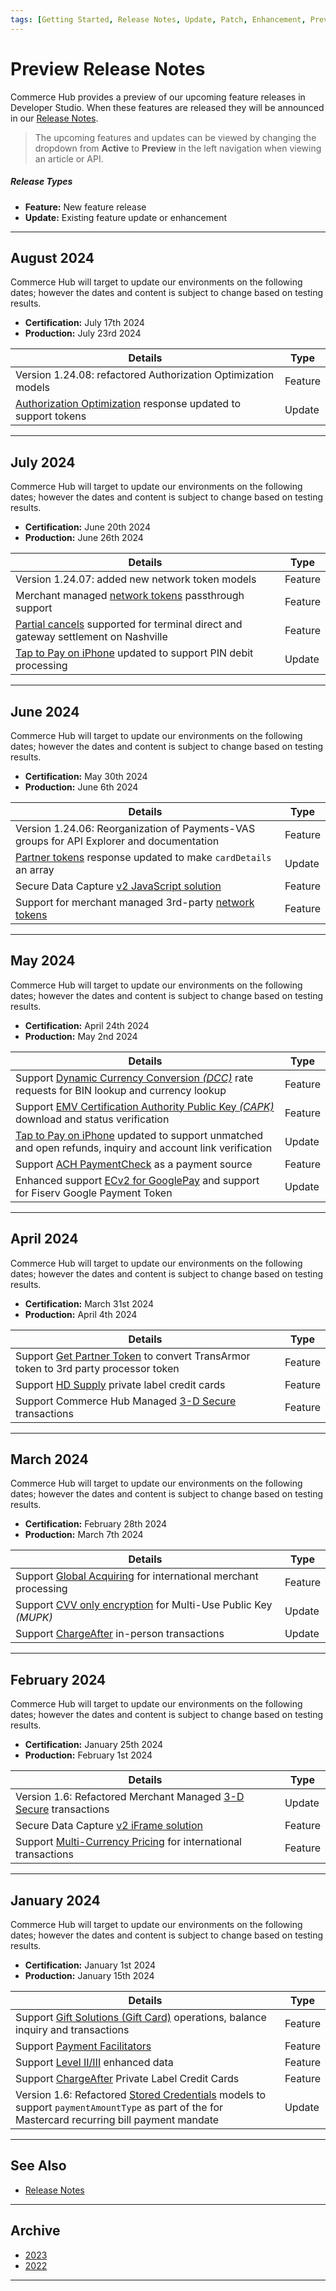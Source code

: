 ```yaml
---
tags: [Getting Started, Release Notes, Update, Patch, Enhancement, Preview]
---
```


# Preview Release Notes

Commerce Hub provides a preview of our upcoming feature releases in Developer Studio. When these features are released they will be announced in our [Release Notes](?path=docs/Release-Notes-Alerts/Release-Notes.md).

<!-- theme: info -->
> The upcoming features and updates can be viewed by changing the dropdown from **Active** to **Preview** in the left navigation when viewing an article or API.

##### Release Types

- **Feature:** New feature release
- **Update:** Existing feature update or enhancement

---

## August 2024

Commerce Hub will target to update our environments on the following dates; however the dates and content is subject to change based on testing results.

- **Certification:** July 17th 2024
- **Production:** July 23rd 2024

| Details | Type |
| ----- | ----- |
| Version 1.24.08: refactored Authorization Optimization models | Feature |
| [Authorization Optimization](?path=docs/Resources/Guides/Authorizations/Auth-Optimization.md) response updated to support tokens | Update |

---

## July 2024

Commerce Hub will target to update our environments on the following dates; however the dates and content is subject to change based on testing results.

- **Certification:** June 20th 2024
- **Production:** June 26th 2024

| Details | Type |
| ----- | ----- |
| Version 1.24.07: added new network token models | Feature |
| Merchant managed [network tokens](?path=docs/Resources/Guides/Payment-Sources/Tokenization/Network-Request.md) passthrough support | Feature |
| [Partial cancels](?path=docs/Resources/API-Documents/Payments/Cancel.md) supported for terminal direct and gateway settlement on Nashville | Feature |
| [Tap to Pay on iPhone](?path=docs/In-Person/Integrations/Tap-to-Pay.md) updated to support PIN debit processing | Update |

---

## June 2024

Commerce Hub will target to update our environments on the following dates; however the dates and content is subject to change based on testing results.

- **Certification:** May 30th 2024
- **Production:** June 6th 2024

| Details | Type |
| ----- | ----- |
| Version 1.24.06: Reorganization of Payments-VAS groups for API Explorer and documentation | Feature |
| [Partner tokens](?path=docs/Resources/API-Documents/Payments_VAS/Get-Proccesor-Token.md) response updated to make `cardDetails` an array | Update |
| Secure Data Capture [v2 JavaScript solution](?path=docs/Online-Mobile-Digital/Secure-Data-Capture/Payment-JS/Payment-JS.md) | Feature |
| Support for merchant managed 3rd-party [network tokens](?path=docs/Resources/Guides/Payment-Sources/Tokenization/Network-Token.md) | Feature |

---

## May 2024

Commerce Hub will target to update our environments on the following dates; however the dates and content is subject to change based on testing results.

- **Certification:** April 24th 2024
- **Production:** May 2nd 2024

| Details | Type |
| ----- | ----- |
| Support [Dynamic Currency Conversion *(DCC)*](?path=docs/Resources/Guides/Global-Currency/Currency-Conversion.md) rate requests for BIN lookup and currency lookup | Feature |
| Support [EMV Certification Authority Public Key *(CAPK)*](?path=docs/Resources/API-Documents/Device-Management/CAPK.md) download and status verification | Feature |
| [Tap to Pay on iPhone](?path=docs/In-Person/Integrations/Tap-to-Pay.md) updated to support unmatched and open refunds, inquiry and account link verification | Update |
| Support [ACH PaymentCheck](?path=docs/Resources/Guides/Payment-Sources/Pay-By-Bank/Payment-Check.md) as a payment source | Feature |
| Enhanced support [ECv2 for GooglePay](?path=docs/Online-Mobile-Digital/Wallets-AltPayments/Google-Pay/Google-Pay.md) and support for Fiserv Google Payment Token  | Update |

---

## April 2024

Commerce Hub will target to update our environments on the following dates; however the dates and content is subject to change based on testing results.

- **Certification:** March 31st 2024
- **Production:** April 4th 2024

| Details | Type |
| ----- | ----- |
| Support [Get Partner Token](?path=docs/Resources/API-Documents/Payments_VAS/Get-Proccesor-Token.md) to convert TransArmor token to 3rd party processor token | Feature |
| Support [HD Supply](?path=docs/Resources/Guides/Payment-Sources/Private-Label/HDS.md) private label credit cards | Feature |
| Support Commerce Hub Managed [3-D Secure](?path=docs/Online-Mobile-Digital/3D-Secure/3DSecure.md) transactions | Feature |

---

## March 2024

Commerce Hub will target to update our environments on the following dates; however the dates and content is subject to change based on testing results.

- **Certification:** February 28th 2024
- **Production:** March 7th 2024

| Details | Type |
| ----- | ----- |
| Support [Global Acquiring](?path=docs/Resources/Guides/Global-Acquiring.md) for international merchant processing | Feature |
| Support [CVV only encryption](?path=docs/Resources/Guides/Multi-Use-Public-Key/Multi-Use-Public-Key.md) for Multi-Use Public Key *(MUPK)*| Update |
| Support [ChargeAfter](?path=docs/Resources/Guides/Payment-Sources/Private-Label/Charge-After.md) in-person transactions | Update |

---

## February 2024

Commerce Hub will target to update our environments on the following dates; however the dates and content is subject to change based on testing results.

- **Certification:** January 25th 2024
- **Production:** February 1st 2024

| Details | Type |
| ----- | ----- |
| Version 1.6: Refactored Merchant Managed [3-D Secure](?path=docs/Online-Mobile-Digital/3D-Secure/3DSecure.md) transactions | Update |
| Secure Data Capture [v2 iFrame solution](?path=docs/Online-Mobile-Digital/Secure-Data-Capture/iFrame-JS/iFrame-JS.md) | Feature |
| Support [Multi-Currency Pricing](?path=docs/Resources/Guides/Global-Currency/Multi-Currency.md) for international transactions | Feature |

---

## January 2024

Commerce Hub will target to update our environments on the following dates; however the dates and content is subject to change based on testing results.

- **Certification:** January 1st 2024
- **Production:** January 15th 2024

| Details | Type |
| ----- | ----- |
| Support [Gift Solutions (Gift Card)](?path=docs/Resources/Guides/Payment-Sources/Gift-Card.md) operations, balance inquiry and transactions | Feature |
| Support [Payment Facilitators](?path=docs/Resources/Guides/Partners/PFAC/Payment-Faciliator.md) | Feature |
| Support [Level II/III](?path=docs/Resources/Guides/Level23/Level23.md) enhanced data | Feature |
| Support [ChargeAfter](?path=docs/Resources/Guides/Payment-Sources/Private-Label/Charge-After.md) Private Label Credit Cards | Feature |
| Version 1.6: Refactored [Stored Credentials](?path=docs/Resources/Guides/Stored-Credentials.md) models to support `paymentAmountType` as part of the for Mastercard recurring bill payment mandate | Update |

---

## See Also

- [Release Notes](?path=docs/Release-Notes-Alerts/Release-Notes.md)

---

## Archive

- [2023](?path=docs/Release-Notes-Alerts/PRN-2023.md)
- [2022](?path=docs/Release-Notes-Alerts/PRN-2022.md)

---